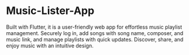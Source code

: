 # Music-Lister-App
Built with Flutter, it is a user-friendly web app for effortless music playlist management. Securely log in, add songs with song name, composer, and music link, and manage playlists with quick updates. Discover, share, and enjoy music with an intuitive design.
